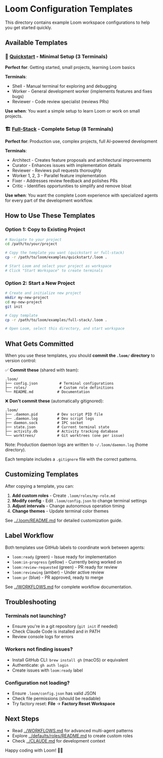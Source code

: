 # Loom Configuration Templates

This directory contains example Loom workspace configurations to help you get started quickly.

## Available Templates

### 🚀 [Quickstart](quickstart/) - Minimal Setup (3 Terminals)
**Perfect for**: Getting started, small projects, learning Loom basics

**Terminals**:
- Shell - Manual terminal for exploring and debugging
- Worker - General development worker (implements features and fixes bugs)
- Reviewer - Code review specialist (reviews PRs)

**Use when**: You want a simple setup to learn Loom or work on small projects.

### 🏗️ [Full-Stack](full-stack/) - Complete Setup (8 Terminals)
**Perfect for**: Production use, complex projects, full AI-powered development

**Terminals**:
- Architect - Creates feature proposals and architectural improvements
- Curator - Enhances issues with implementation details
- Reviewer - Reviews pull requests thoroughly
- Worker 1, 2, 3 - Parallel feature implementation
- Fixer - Addresses review feedback and polishes PRs
- Critic - Identifies opportunities to simplify and remove bloat

**Use when**: You want the complete Loom experience with specialized agents for every part of the development workflow.

## How to Use These Templates

### Option 1: Copy to Existing Project

```bash
# Navigate to your project
cd /path/to/your/project

# Copy the template you want (quickstart or full-stack)
cp -r /path/to/loom/examples/quickstart/.loom .

# Start Loom and select your project as workspace
# Click "Start Workspace" to create terminals
```

### Option 2: Start a New Project

```bash
# Create and initialize new project
mkdir my-new-project
cd my-new-project
git init

# Copy template
cp -r /path/to/loom/examples/full-stack/.loom .

# Open Loom, select this directory, and start workspace
```

## What Gets Committed

When you use these templates, you should **commit the `.loom/` directory** to version control:

✅ **Commit these** (shared with team):
```
.loom/
├── config.json          # Terminal configurations
├── roles/               # Custom role definitions
└── README.md           # Documentation
```

❌ **Don't commit these** (automatically gitignored):
```
.loom/
├── .daemon.pid         # Dev script PID file
├── .daemon.log         # Dev script logs
├── daemon.sock         # IPC socket
├── state.json          # Current terminal state
├── activity.db         # Activity tracking database
└── worktrees/          # Git worktrees (one per issue)
```

Note: Production daemon logs are written to `~/.loom/daemon.log` (home directory).

Each template includes a `.gitignore` file with the correct patterns.

## Customizing Templates

After copying a template, you can:

1. **Add custom roles** - Create `.loom/roles/my-role.md`
2. **Modify config** - Edit `.loom/config.json` to change terminal settings
3. **Adjust intervals** - Change autonomous operation timing
4. **Change themes** - Update terminal color themes

See [../.loom/README.md](../.loom/README.md) for detailed customization guide.

## Label Workflow

Both templates use GitHub labels to coordinate work between agents:

- `loom:ready` (green) - Issue ready for implementation
- `loom:in-progress` (yellow) - Currently being worked on
- `loom:review-requested` (green) - PR ready for review
- `loom:reviewing` (amber) - Under active review
- `loom:pr` (blue) - PR approved, ready to merge

See [../WORKFLOWS.md](../WORKFLOWS.md) for complete workflow documentation.

## Troubleshooting

### Terminals not launching?
- Ensure you're in a git repository (`git init` if needed)
- Check Claude Code is installed and in PATH
- Review console logs for errors

### Workers not finding issues?
- Install GitHub CLI: `brew install gh` (macOS) or equivalent
- Authenticate: `gh auth login`
- Create issues with `loom:ready` label

### Configuration not loading?
- Ensure `.loom/config.json` has valid JSON
- Check file permissions (should be readable)
- Try factory reset: **File** → **Factory Reset Workspace**

## Next Steps

- Read [../WORKFLOWS.md](../WORKFLOWS.md) for advanced multi-agent patterns
- Explore [../defaults/roles/README.md](../defaults/roles/README.md) to create custom roles
- Check [../CLAUDE.md](../CLAUDE.md) for development context

Happy coding with Loom! 🧵✨
